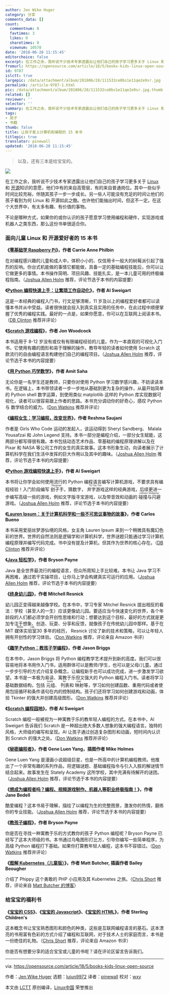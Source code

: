 ```yaml
---
author: Jen Wike Huger
category: 分享
comments_data: []
count:
  commentnum: 0
  favtimes: 3
  likes: 0
  sharetimes: 0
  viewnum: 10578
date: '2018-06-28 11:15:45'
editorchoice: false
excerpt: 在工作之余，我听说不少技术专家透露出让他们自己的孩子学习更多关于 Linux 和 开源知识的意愿
fromurl: https://opensource.com/article/18/5/books-kids-linux-open-source
id: 9787
islctt: true
largepic: /data/attachment/album/201806/28/111532ce0bs1e11qe2e9sr.jpg
permalink: /article-9787-1.html
pic: /data/attachment/album/201806/28/111532ce0bs1e11qe2e9sr.jpg.thumb.jpg
related: []
reviewer: ''
selector: ''
summary: 在工作之余，我听说不少技术专家透露出让他们自己的孩子学习更多关于 Linux 和 开源知识的意愿
tags:
- 孩子
- 书籍
thumb: false
title: 让孩子爱上计算机和编程的 15 本书
titlepic: true
translator: pinewall
updated: '2018-06-28 11:15:45'
---
```



> 
> 以及，还有三本是给宝宝的。
> 
> 
> 


![](/data/attachment/album/201806/28/111532ce0bs1e11qe2e9sr.jpg)


在工作之余，我听说不少技术专家透露出让他们自己的孩子学习更多关于 [Linux](https://opensource.com/resources/linux) 和 [开源](https://opensource.com/article/18/3/what-open-source-programming)知识的意愿，他们中有的来自高管层，有的来自普通岗位。其中一些似乎时间比较充裕，伴随其孩子一步一步成长。另一些人可能没有充足的时间让他们的孩子看到为何 Linux 和 开源如此之酷。也许他们能抽出时间，但这不一定。在这个大世界中，有太多有趣、有价值的事物。


不论是哪种方式，如果你的或你认识的孩子愿意学习使用编程和硬件，实现游戏或机器人之类东西，那么这份书单很适合你。


### 面向儿童 Linux 和 开源爱好者的 15 本书


**《[零基础学 Raspberry Pi](https://www.amazon.com/Adventures-Raspberry-Carrie-Anne-Philbin/dp/1119046025)》，作者 Carrie Anne Philbin**


在对编程感兴趣的儿童和成人中，体积小小的、仅信用卡一般大的树莓派引起了强烈的反响。你台式机能做的事情它都能做，具备一定的基础编程技能后，你可以让它做更多的事情。本书操作简明、项目风趣、技能扎实，是一本儿童可用的终极编程指南。（[Joshua Allen Holm](https://opensource.com/users/holmja) 推荐，评论节选于本书的内容提要）


**《[Python 编程快速上手：让繁琐工作自动化](https://automatetheboringstuff.com/)》，作者 Al Sweigart**


这是一本经典的编程入门书，行文足够清晰，11 岁及以上的编程爱好者都可以读懂本书并从中受益。读者很快就会投入到真实且实用的任务中，在此过程中顺便掌握了优秀的编程实践。最好的一点是，如果你愿意，你可以在互联网上阅读本书。（[DB Clinton](https://opensource.com/users/dbclinton) 推荐并评论）


**《[Scratch 游戏编程](https://www.goodreads.com/book/show/25733628-coding-games-in-scratch)》，作者 Jon Woodcock**


本书适用于 8-12 岁没有或仅有有限编程经验的儿童。作为一本直观的可视化入门书，它使用有趣的图形和易于理解的操作，教导年轻的读者如何使用 Scratch 这款流行的自由编程语言构建他们自己的编程项目。（[Joshua Allen Holm](https://opensource.com/users/holmja) 推荐，评论节选于本书的内容提要）


**《[用 Python 巧学数学](https://nostarch.com/doingmathwithpython)》，作者 Amit Saha**


无论你是一名学生还是教师，只要你对使用 Python 学习数学感兴趣，不妨读读本书。在逻辑上，本书带领读者一步一步地从基础到更为复杂的操作，从最开始简单的 Python shell 数字运算，到使用类似 matplotlib 这样的 Python 库实现数据可视化，读者可以很容易跟上作者的思路。本书充分调动你的好奇心，感叹 Python 与 数学结合的威力。（[Don Watkins](https://opensource.com/users/don-watkins) 推荐并评论）


**《[编程女生：学习编程，改变世界](https://www.amazon.com/Girls-Who-Code-Learn-Change/dp/042528753X)》，作者 Reshma Saujani**


作者是 Girls Who Code 运动的发起人，该运动得到 Sheryl Sandberg、 Malala Yousafzai 和 John Legend 支持。本书一部分是编程介绍，一部分女生赋能，这两部分都写得很有趣。本书包括动态艺术作品、零基础的编程原理讲解以及在 Pixar 和 NASA 等公司工作的女生的真实故事。这本书形象生动，向读者展示了计算机科学在我们生活中发挥的巨大作用以及其中的趣味。（[Joshua Allen Holm](https://opensource.com/users/holmja) 推荐，评论节选于本书的内容提要）


**《[Python 游戏编程快速上手](http://inventwithpython.com/invent4thed/)》，作者 Al Sweigart**


本书将让你学会如何使用流行的 Python 编程语言编写计算机游戏，不要求具有编程经验！入门阶段编写<ruby> 刽子手 <rt>  Hangman </rt></ruby>，猜数字，<ruby> 井字游戏 <rt>  Tic-Tac-Toe </rt></ruby>这样的经典游戏，后续更进一步编写高级一些的游戏，例如文字版寻宝游戏，以及带音效和动画的<ruby> 碰撞与闪避 <rt>  collision-dodgoing </rt></ruby>游戏。（[Joshua Allen Holm](https://opensource.com/users/holmja) 推荐，评论节选于本书的内容提要）


**《[Lauren Ipsum：关于计算机科学和一些不可思议事物的故事](https://www.amazon.com/gp/product/1593275749/ref=as_li_tl?ie=UTF8&tag=projemun-20&camp=1789&creative=9325&linkCode=as2&creativeASIN=1593275749&linkId=e05e1f12176c4959cc1aa1a050908c4a)》，作者 Carlos Bueno**


本书采用爱丽丝梦游仙境的风格，女主角 Lauren Ipsum 来到一个稍微具有魔幻色彩的世界。世界的自然法则是逻辑学和计算机科学，世界谜题只能通过学习计算机编程原理并编写代码完成。书中没有提及计算机，但其作为世界的核心存在。（[DB Clinton](https://opensource.com/users/dbclinton) 推荐并评论）


**《[Java 轻松学](https://nostarch.com/learnjava)》，作者 Bryson Payne**


Java 是全世界最流行的编程语言，但众所周知上手比较难。本书让 Java 学习不再困难，通过若干实操项目，让你马上学会构建真实可运行的应用。（[Joshua Allen Holm](https://opensource.com/users/holmja) 推荐，评论节选于本书的内容提要）


**《[终身幼儿园](http://lifelongkindergarten.net/)》，作者 Mitchell Resnick**


幼儿园正变得越来越像学校。在本书中，学习专家 Mitchel Resnick 提出相反的看法：学校（甚至人的一生）应该更像幼儿园。要适应当今快速变化的世界，各个年龄段的人们都必须学会开创性思维和行动；想要达到这个目标，最好的方式就是更加专注于想象、创造、玩耍、分享和反馈，就像孩子在传统幼儿园中那样。基于在 MIT <ruby> 媒体实验室 <rt>  Media Lab </rt></ruby> 30 多年的经历， Resnick 讨论了新的技术和策略，可以让年轻人拥有开创性的学习体验。（[Don Watkins](https://opensource.com/users/don-watkins) 推荐，评论来自 Amazon 书评）


**《[趣学 Python：教孩子学编程](https://nostarch.com/pythonforkids)》，作者 Jason Briggs**


在本书中，Jason Briggs 将 Python 编程教学艺术提升到新的高度。我们可以很容易地将本书用作入门书，适用群体可以是教师/学生，也可以是父母/儿童。通过一步步引导的方式介绍复杂概念，让编程新手也可以成功完成，进一步激发学习欲望。本书是一本极为易读、寓教于乐但又强大的 Python 编程入门书。读者将学习基础数据结构，包括<ruby> 元组 <rt>  turple </rt></ruby>、<ruby> 列表 <rt>  list </rt></ruby>和<ruby> 映射 <rt>  map </rt></ruby>等，学习如何创建函数、重用代码或者使用包括循环和条件语句在内的控制结构。孩子们还将学习如何创建游戏和动画，体验 Tkinter 的强大并创建高级图形。（[Don Watkins](https://opensource.com/users/don-watkins) 推荐并评论）


**《[Scratch 编程园地](https://nostarch.com/scratchplayground)》，作者 Al Sweigart**


Scratch 编程一般被视为一种寓教于乐的教年轻人编程的方式。在本书中，Al Sweigart 告诉我们 Scratch 是一种超出绝大多数人想象的强大编程语言。独特的风格，大师级的编写和呈现。Al 让孩子通过创造复杂图形和动画，短时间内认识到 Scratch 的强大之处。（[Don Watkins](https://opensource.com/users/don-watkins) 推荐并评论）


**《[秘密编程者](http://www.secret-coders.com/)》，作者 Gene Luen Yang，插图作者 Mike Holmes**


Gene Luen Yang 是漫画小说超级巨星，也是一所高中的计算机编程教师。他推出了一个非常有趣的系列作品，将逻辑谜题、基础编程指令与引入入胜的解谜情节结合起来。故事发生在 Stately Academy 这所学校，其中充满有待解开的谜团。（[Joshua Allen Holm](https://opensource.com/users/holmja) 推荐，评论节选于本书的内容提要）


**《[想成为编程者吗？编程、视频游戏制作、机器人等职业终极指南！](https://www.amazon.com/So-You-Want-Coder-Programming/dp/1582705798?tag=ad-backfill-amzn-no-or-one-good-20)》，作者 Jane Bedell**


酷爱编程？这本书易于理解，描绘了以编程为生的完整图景，激发你的热情，磨练你的专业技能。（[Joshua Allen Holm](https://opensource.com/users/holmja) 推荐，评论节选于本书的内容提要）


**《[教孩子编程](https://opensource.com/education/15/9/review-bryson-payne-teach-your-kids-code)》，作者 Bryson Payne**


你是否在寻找一种寓教于乐的方式教你的孩子 Python 编程呢？Bryson Payne 已经写了这本大师级的书。本书通过乌龟图形打比方，引导你编写一些简单程序，为高级 Python 编程打下基础。如果你打算教年轻人编程，这本书不容错过。（[Don Watkins](https://opensource.com/users/don-watkins) 推荐并评论）


**《[图解 Kubernetes（儿童版）](https://deis.com/blog/2016/kubernetes-illustrated-guide/)》，作者 Matt Butcher, 插画作者 Bailey Beougher**


介绍了 Phippy 这个勇敢的 PHP 小应用及其 Kubernetes 之旅。（[Chris Short](https://opensource.com/users/chrisshort) 推荐，评论来自 [Matt Butcher 的博客](https://deis.com/blog/2016/kubernetes-illustrated-guide/)）


### 给宝宝的福利书


**《[宝宝的 CSS](https://www.amazon.com/CSS-Babies-Code-Sterling-Childrens/dp/1454921560/)》、《[宝宝的 Javascript](https://www.amazon.com/Javascript-Babies-Code-Sterling-Childrens/dp/1454921579/)》、《[宝宝的 HTML](https://www.amazon.com/HTML-Babies-Code-Sterling-Childrens/dp/1454921552)》，作者 Sterling Children's**


这本概念书让宝宝熟悉图形和颜色的种类，这些是互联网编程语言的基石。这本漂亮的书用富有色彩的方式介绍了编程和互联网，对于技术人士的家庭而言，本书是一份绝佳的礼物。（[Chris Short](https://opensource.com/users/chrisshort) 推荐，评论来自 Amazon 书评）


你是否有想要分享的适合宝宝或儿童的书呢？请在评论区留言告诉我们。




---


via: <https://opensource.com/article/18/5/books-kids-linux-open-source>


作者：[Jen Wike Huger](https://opensource.com/users/remyd) 选题：[lujun9972](https://github.com/lujun9972) 译者：[pinewall](https://github.com/pinewall) 校对：[wxy](https://github.com/wxy)


本文由 [LCTT](https://github.com/LCTT/TranslateProject) 原创编译，[Linux中国](https://linux.cn/) 荣誉推出
